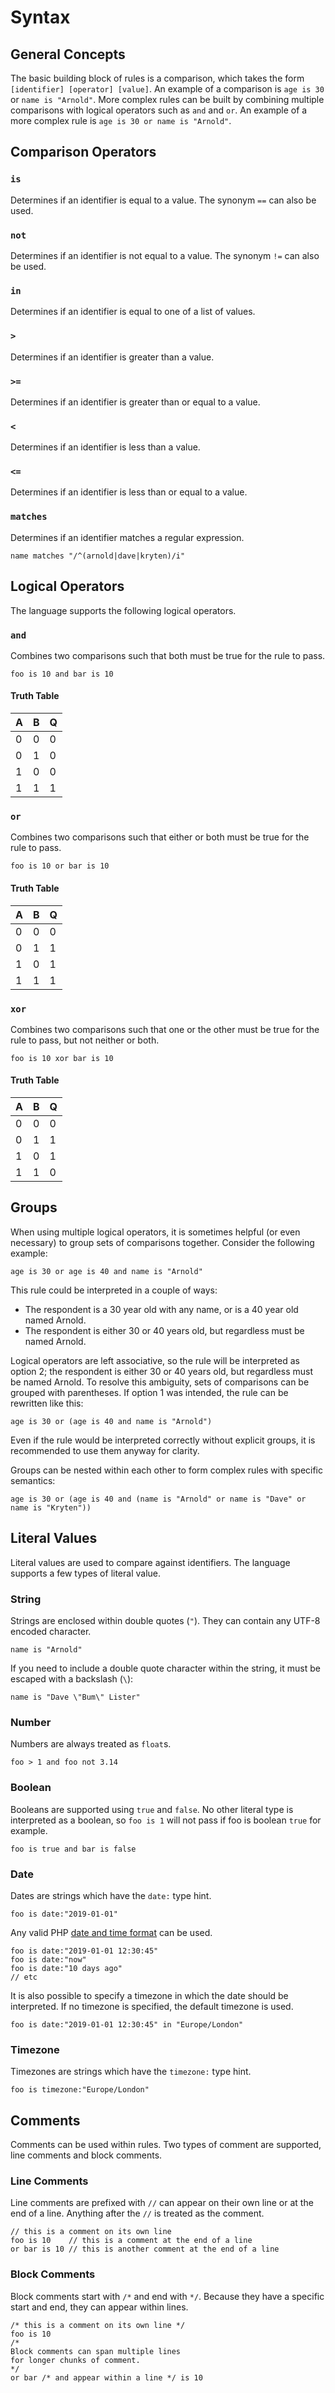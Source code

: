 Syntax
======

## General Concepts

The basic building block of rules is a comparison, which takes the form `[identifier] [operator] [value]`. An
example of a comparison is `age is 30` or `name is "Arnold"`. More complex rules can be built by combining multiple
comparisons with logical operators such as `and` and `or`. An example of a more complex rule is
`age is 30 or name is "Arnold"`.

## Comparison Operators

### `is`

Determines if an identifier is equal to a value. The synonym `==` can also be used.

### `not`

Determines if an identifier is not equal to a value. The synonym `!=` can also be used.

### `in`

Determines if an identifier is equal to one of a list of values.

### `>`

Determines if an identifier is greater than a value.

### `>=`

Determines if an identifier is greater than or equal to a value.

### `<`

Determines if an identifier is less than a value.

### `<=`

Determines if an identifier is less than or equal to a value.

### `matches`

Determines if an identifier matches a regular expression.

`name matches "/^(arnold|dave|kryten)/i"`

## Logical Operators

The language supports the following logical operators.

### `and`

Combines two comparisons such that both must be true for the rule to pass.

`foo is 10 and bar is 10`

#### Truth Table

| A | B | Q |
|---|---|---|
| 0 | 0 | 0 |
| 0 | 1 | 0 |
| 1 | 0 | 0 |
| 1 | 1 | 1 |

### `or`

Combines two comparisons such that either or both must be true for the rule to pass.

`foo is 10 or bar is 10`

#### Truth Table

| A | B | Q |
|---|---|---|
| 0 | 0 | 0 |
| 0 | 1 | 1 |
| 1 | 0 | 1 |
| 1 | 1 | 1 |

### `xor`

Combines two comparisons such that one or the other must be true for the rule to pass, but not neither or both.

`foo is 10 xor bar is 10`

#### Truth Table

| A | B | Q |
|---|---|---|
| 0 | 0 | 0 |
| 0 | 1 | 1 |
| 1 | 0 | 1 |
| 1 | 1 | 0 |

## Groups

When using multiple logical operators, it is sometimes helpful (or even necessary) to group sets of comparisons
together. Consider the following example:

`age is 30 or age is 40 and name is "Arnold"`

This rule could be interpreted in a couple of ways:

- The respondent is a 30 year old with any name, or is a 40 year old named Arnold.
- The respondent is either 30 or 40 years old, but regardless must be named Arnold.

Logical operators are left associative, so the rule will be interpreted as option 2; the respondent is either 30 or
40 years old, but regardless must be named Arnold. To resolve this ambiguity, sets of comparisons can be grouped with
parentheses. If option 1 was intended, the rule can be rewritten like this:

`age is 30 or (age is 40 and name is "Arnold")`

Even if the rule would be interpreted correctly without explicit groups, it is recommended to use them anyway for
clarity.

Groups can be nested within each other to form complex rules with specific semantics:

`age is 30 or (age is 40 and (name is "Arnold" or name is "Dave" or name is "Kryten"))`

## Literal Values

Literal values are used to compare against identifiers. The language supports a few types of literal value.

### String

Strings are enclosed within double quotes (`"`). They can contain any UTF-8 encoded character.

```
name is "Arnold"
```

If you need to include a double quote character within the string, it must be escaped with a backslash (`\`):

```
name is "Dave \"Bum\" Lister"
```

### Number

Numbers are always treated as `float`s.

```
foo > 1 and foo not 3.14
```

### Boolean

Booleans are supported using `true` and `false`. No other literal type is interpreted as a boolean, so `foo is 1` will
not pass if foo is boolean `true` for example.

```
foo is true and bar is false
```

### Date

Dates are strings which have the `date:` type hint.

```
foo is date:"2019-01-01"
```

Any valid PHP [date and time format](http://php.net/manual/en/datetime.formats.php) can be used.

```
foo is date:"2019-01-01 12:30:45"
foo is date:"now"
foo is date:"10 days ago"
// etc
```

It is also possible to specify a timezone in which the date should be interpreted. If no timezone is specified,
the default timezone is used.

```
foo is date:"2019-01-01 12:30:45" in "Europe/London"
```

### Timezone

Timezones are strings which have the `timezone:` type hint.

```
foo is timezone:"Europe/London"
```

## Comments

Comments can be used within rules. Two types of comment are supported, line comments and block comments.

### Line Comments

Line comments are prefixed with `//` can appear on their own line or at the end of a line. Anything after the `//`
is treated as the comment.

```
// this is a comment on its own line
foo is 10    // this is a comment at the end of a line
or bar is 10 // this is another comment at the end of a line
```

### Block Comments

Block comments start with `/*` and end with `*/`. Because they have a specific start and end, they can appear
within lines.

```
/* this is a comment on its own line */
foo is 10
/*
Block comments can span multiple lines
for longer chunks of comment.
*/
or bar /* and appear within a line */ is 10
```